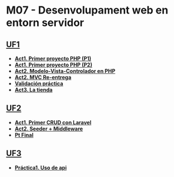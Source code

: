 # M07 - Desenvolupament web en entorn servidor
## [**UF1**](https://github.com/xzhou12/m07-web-servidor/tree/UF1/UF1)
* [**Act1. Primer proyecto PHP (P1)**](https://github.com/xzhou12/m07-web-servidor/tree/UF1/UF1/Act1.%201r%20proyecto%20php)
* [**Act1. Primer proyecto PHP (P2)**](https://github.com/xzhou12/m07-web-servidor/tree/UF1/UF1/Act1.%20php-pt2)
* [**Act2. Modelo-Vista-Controlador en PHP**](https://github.com/xzhou12/m07-web-servidor/tree/UF1/UF1/Act2.%20Modelo-Vista-Controlador%20en%20PHP)
* [**Act2. MVC Re-entrega**](https://github.com/xzhou12/m07-web-servidor/tree/UF1/UF1/Act2.%20MVC%20(Re-entrega))
* [**Validación práctica**](https://github.com/xzhou12/m07-web-servidor/tree/UF1/UF1/Validacion%20practica%20(XiaobinZhou))
* [**Act3. La tienda**](https://github.com/xzhou12/m07-web-servidor/tree/UF1/UF1/Act3.%20La%20tienda)
## [**UF2**](https://github.com/xzhou12/m07-web-servidor/tree/UF2/UF2)
* [**Act1. Primer CRUD con Laravel**](https://github.com/xzhou12/m07-web-servidor/tree/UF2/UF2/Act1.%20Primer%20CRUD%20con%20Laravel)
* [**Act2. Seeder + Middleware**](https://github.com/xzhou12/m07-web-servidor/tree/UF2/UF2/Act2.%20Seeder%20%2B%20Middleware)
* [**Pt Final**](https://github.com/xzhou12/m07-web-servidor/tree/UF2/UF2/Pt%20Final)
## [**UF3**](https://github.com/xzhou12/m07-web-servidor/tree/UF3/UF3)
* [**Práctica1. Uso de api**](https://github.com/xzhou12/m07-web-servidor/tree/UF3/UF3/Pr%C3%A1ctica1%20-%20Uso%20de%20api)
